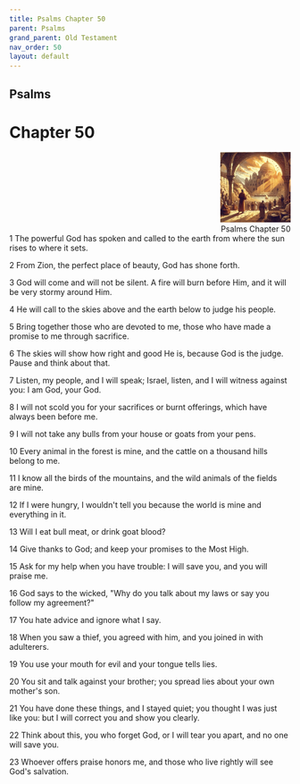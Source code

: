 ```yaml
---
title: Psalms Chapter 50
parent: Psalms
grand_parent: Old Testament
nav_order: 50
layout: default
---
```


## Psalms

# Chapter 50

<div style="clear: both; text-align: right;">
    <img src="/assets/Image/Psalms/500/50.jpg" alt="Psalms Chapter 50" class="chapter-image" style="max-width: 25%; height: auto;"/>
    <figcaption style="font-size: 14px;">Psalms Chapter 50</figcaption>
</div>
1 The powerful God has spoken and called to the earth from where the sun rises to where it sets.

2 From Zion, the perfect place of beauty, God has shone forth.

3 God will come and will not be silent. A fire will burn before Him, and it will be very stormy around Him.

4 He will call to the skies above and the earth below to judge his people.

5 Bring together those who are devoted to me, those who have made a promise to me through sacrifice.

6 The skies will show how right and good He is, because God is the judge. Pause and think about that.

7 Listen, my people, and I will speak; Israel, listen, and I will witness against you: I am God, your God.

8 I will not scold you for your sacrifices or burnt offerings, which have always been before me.

9 I will not take any bulls from your house or goats from your pens.

10 Every animal in the forest is mine, and the cattle on a thousand hills belong to me.

11 I know all the birds of the mountains, and the wild animals of the fields are mine.

12 If I were hungry, I wouldn't tell you because the world is mine and everything in it.

13 Will I eat bull meat, or drink goat blood?

14 Give thanks to God; and keep your promises to the Most High.

15 Ask for my help when you have trouble: I will save you, and you will praise me.

16 God says to the wicked, "Why do you talk about my laws or say you follow my agreement?"

17 You hate advice and ignore what I say.

18 When you saw a thief, you agreed with him, and you joined in with adulterers.

19 You use your mouth for evil and your tongue tells lies.

20 You sit and talk against your brother; you spread lies about your own mother's son.

21 You have done these things, and I stayed quiet; you thought I was just like you: but I will correct you and show you clearly.

22 Think about this, you who forget God, or I will tear you apart, and no one will save you.

23 Whoever offers praise honors me, and those who live rightly will see God's salvation.


